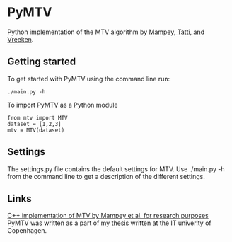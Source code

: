 # PyMTV

Python implementation of the MTV algorithm by [Mampey, Tatti, and Vreeken](https://dl.dropboxusercontent.com/u/9021554/papers/Tell_me_what_i_need_to_know.pdf).

## Getting started
To get started with PyMTV using the command line run:

    ./main.py -h

To import PyMTV as a Python module

    from mtv import MTV
    dataset = [1,2,3]
    mtv = MTV(dataset)


## Settings

The settings.py file contains the default settings for MTV. 
Use ./main.py -h from the command line to get a description 
of the different settings.


## Links
[C++ implementation of MTV by Mampey et al. for research purposes](http://www.adrem.ua.ac.be/implementations)  
PyMTV was written as a part of my [thesis](https://dl.dropboxusercontent.com/u/9021554/papers/Finding_Interesting_Patterns_in_the_Microbiome.pdf) written at the IT univerity of Copenhagen. 
